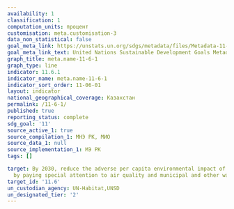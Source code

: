 ```yaml
---
availability: 1
classification: 1
computation_units: процент
customisation: meta.customisation-3
data_non_statistical: false
goal_meta_link: https://unstats.un.org/sdgs/metadata/files/Metadata-11-06-01.pdf
goal_meta_link_text: United Nations Sustainable Development Goals Metadata (pdf 2066kB)
graph_title: meta.name-11-6-1
graph_type: line
indicator: 11.6.1
indicator_name: meta.name-11-6-1
indicator_sort_order: 11-06-01
layout: indicator
national_geographical_coverage: Казахстан
permalink: /11-6-1/
published: true
reporting_status: complete
sdg_goal: '11'
source_active_1: true
source_compilation_1: МНЭ РК, МИО
source_data_1: null
source_implementation_1: МЭ РК
tags: []

target: By 2030, reduce the adverse per capita environmental impact of cities, including
  by paying special attention to air quality and municipal and other waste management
target_id: '11.6'
un_custodian_agency: UN-Habitat,UNSD
un_designated_tier: '2'
---
```

